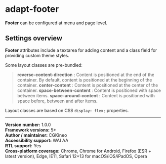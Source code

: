 # adapt-footer

**Footer** can be configured at menu and page level.

## Settings overview

**Footer** attributes include a textarea for adding content and a class field for providing custom theme styles.

Some layout classes are pre-bundled:
>**reverse-content-direction** : Content is positioned at the end of the container. By default, content is positioned at the beginning of the container.
>**center-content** : Content is positioned at the center of the container.
>**space-between-content** : Content is positioned with space between items.
>**space-around-content** : Content is positioned with space before, between and after items.

Layout classes are based on CSS `display: flex;` properties.

----------------------------
**Version number:** 1.0.0  
**Framework versions:** 5+  
**Author / maintainer:** CGKineo  
**Accessibility support:** WAI AA  
**RTL support:** Yes  
**Cross-platform coverage:** Chrome, Chrome for Android, Firefox (ESR + latest version), Edge, IE11, Safari 12+13 for macOS/iOS/iPadOS, Opera  
